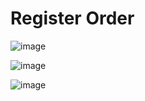 # Register Order

![image](https://user-images.githubusercontent.com/99765893/179351834-07aa32b2-874e-419f-95a7-90577f00e777.png)

![image](https://user-images.githubusercontent.com/99765893/179351839-169f37f8-1e7e-4713-a875-2dfa91234f8c.png)

![image](https://user-images.githubusercontent.com/99765893/179351847-35a7f77b-b824-4882-bd96-0f6a1c387e22.png)

